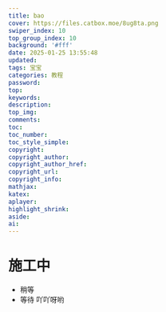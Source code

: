 ```yaml
---
title: bao
cover: https://files.catbox.moe/8ug8ta.png
swiper_index: 10
top_group_index: 10
background: '#fff'
date: 2025-01-25 13:55:48
updated:
tags: 宝宝
categories: 教程
password:
top:
keywords:
description:
top_img:
comments:
toc:
toc_number:
toc_style_simple:
copyright:
copyright_author:
copyright_author_href:
copyright_url:
copyright_info:
mathjax:
katex:
aplayer:
highlight_shrink:
aside:
ai:
---
```

# 施工中
- 稍等
 - 等待
吖吖呀哟